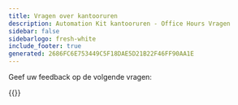```yaml
---
title: Vragen over kantooruren
description: Automation Kit kantooruren - Office Hours Vragen
sidebar: false
sidebarlogo: fresh-white
include_footer: true
generated: 2686FC6E753449C5F18DAE5D21B22F46FF90AA1E
---
```


Geef uw feedback op de volgende vragen:

{{<questions showNavigationButtons=false >}}
